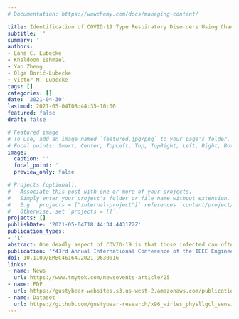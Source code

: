 ```yaml
---
# Documentation: https://wowchemy.com/docs/managing-content/

title: Identification of COVID-19 Type Respiratory Disorders Using Channel State Analysis of Wireless Communications Links
subtitle: ''
summary: ''
authors:
- Lana C. Lubecke
- Khaldoon Ishmael
- Yao Zheng
- Olga Borić-Lubecke
- Victor M. Lubecke
tags: []
categories: []
date: '2021-04-30'
lastmod: 2021-05-04T08:44:35-10:00
featured: false
draft: false

# Featured image
# To use, add an image named `featured.jpg/png` to your page's folder.
# Focal points: Smart, Center, TopLeft, Top, TopRight, Left, Right, BottomLeft, Bottom, BottomRight.
image:
  caption: ''
  focal_point: ''
  preview_only: false

# Projects (optional).
#   Associate this post with one or more of your projects.
#   Simply enter your project's folder or file name without extension.
#   E.g. `projects = ["internal-project"]` references `content/project/deep-learning/index.md`.
#   Otherwise, set `projects = []`.
projects: []
publishDate: '2021-05-04T18:44:34.443172Z'
publication_types:
- '1'
abstract: One deadly aspect of COVID-19 is that those infected can often be contagious before exhibiting overt symptoms. While methods such as temperature checks and sinus swabs have aided with early detection, the former does not always provide a reliable indicator of COVID-19, and the latter is invasive and requires significant human and material resources to administer. This paper presents a non-invasive COVID-19 early screening system implementable with commercial off-the-shelf wireless communications devices. The system leverages the Doppler radar principle to monitor respiratory-related chest motion and identifies breathing rates that indicate COVID-19 infection. A prototype was developed from software-defined radios (SDRs) designed for 5G NR wireless communications and system performance was evaluated using a robotic mover simulating human breathing, and using actual breathing, resulting in a consistent respiratory rate accuracy better than one breath per minute, exceeding that used in common medical practice.
publication: '*43rd Annual International Conference of the IEEE Engineering in Medicine and Biology Society*'
doi: 10.1109/EMBC46164.2021.9630016
links:
- name: News
  url: https://www.tmytek.com/newsevents-article/25
- name: PDF
  url: https://gustybear-websites.s3.us-west-2.amazonaws.com/publication-lubecke-identification-covid-19-type-2021/Lubecke+et+al_2021_Identification+of+COVID-19+Type+Respiratory+Disorders+Using+Channel+State.pdf
- name: Dataset
  url: https://github.com/gustybear-research/x96_wirles_physllgcl_sensing
---
```

